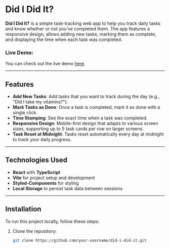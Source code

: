 # Did I Did It?

**Did I Did It?** is a simple task-tracking web app to help you track daily tasks and know whether or not you’ve completed them. The app features a responsive design, allows adding new tasks, marking them as complete, and displaying the time when each task was completed.

### Live Demo:

You can check out the live demo [here](https://petertechdev.github.io/did-i-did-it/).

---

## Features

- **Add New Tasks**: Add tasks that you want to track during the day (e.g., "Did I take my vitamins?").
- **Mark Tasks as Done**: Once a task is completed, mark it as done with a single click.
- **Time Stamping**: See the exact time when a task was completed.
- **Responsive Design**: Mobile-first design that adapts to various screen sizes, supporting up to 5 task cards per row on larger screens.
- **Task Reset at Midnight**: Tasks reset automatically every day at midnight to track your daily progress.

---

## Technologies Used

- **React** with **TypeScript**
- **Vite** for project setup and development
- **Styled-Components** for styling
- **Local Storage** to persist task data between sessions

---

## Installation

To run this project locally, follow these steps:

1. Clone the repository:

   ```bash
   git clone https://github.com/your-username/did-i-did-it.git
   ```
